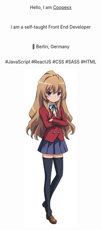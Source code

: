 <div align="center">
    <p>Hello, I am <a href="https://github.com/Coopexx/">Coopexx</a></p>  
    <br>
    <p>I am a self-taught Front End Developer</p>  
    <br>
    <p>📍 Berlin, Germany</p>  
    <br>
    <a>#JavaScript #ReactJS #CSS #SASS #HTML</p>  
    <img src="https://github.com/Coopexx/Coopexx/blob/main/image.png">
</div>
